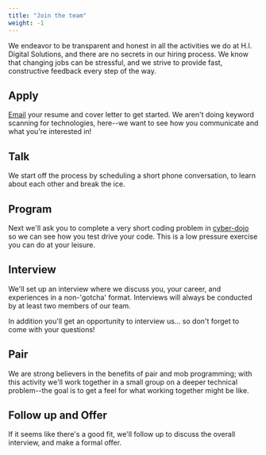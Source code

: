 ```yaml
---
title: "Join the team"
weight: -1
---
```


We endeavor to be transparent and honest in all the activities we do at H.I. Digital Solutions, and there are no secrets in our hiring process.  We know that changing jobs can be stressful, and we strive to provide fast, constructive feedback every step of the way.

## Apply
[Email](mailto:careers@hidigital.solutions) your resume and cover letter to get started.  We aren't doing keyword scanning for technologies, here--we want to see how you communicate and what you're interested in!

## Talk
We start off the process by scheduling a short phone conversation, to learn about each other and break the ice.

## Program
Next we'll ask you to complete a very short coding problem in [cyber-dojo](https://cyber-dojo.org/) so we can see how you test drive your code.  This is a low pressure exercise you can do at your leisure.

## Interview
We'll set up an interview where we discuss you, your career, and experiences in a non-'gotcha' format.  Interviews will always be conducted by at least two members of our team.

In addition you'll get an opportunity to interview us… so don't forget to come with your questions!

## Pair
We are strong believers in the benefits of pair and mob programming; with this activity we'll work together in a small group on a deeper technical problem--the goal is to get a feel for what working together might be like.

## Follow up and Offer
If it seems like there's a good fit, we'll follow up to discuss the overall interview, and make a formal offer.
